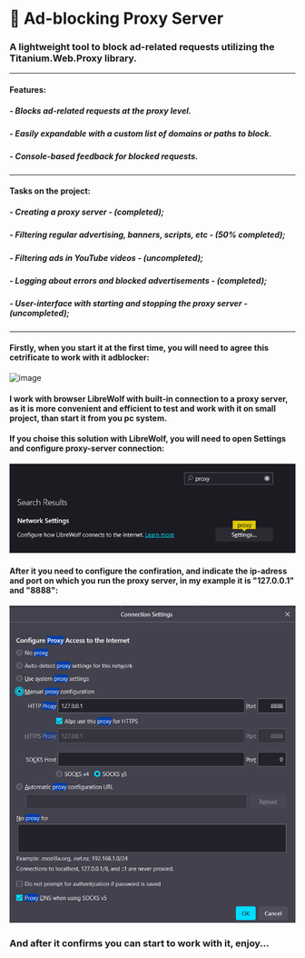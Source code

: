 # 🚫 Ad-blocking Proxy Server
### A lightweight tool to block ad-related requests utilizing the Titanium.Web.Proxy library.
<hr>

#### Features:
##### - Blocks ad-related requests at the proxy level.
##### - Easily expandable with a custom list of domains or paths to block.
##### - Console-based feedback for blocked requests.
<hr>

#### Tasks on the project:
##### - Creating a proxy server - (completed);
##### - Filtering regular advertising, banners, scripts, etc - (50% completed);
##### - Filtering ads in YouTube videos - (uncompleted);
##### - Logging about errors and blocked advertisements - (completed);
##### - User-interface with starting and stopping the proxy server - (uncompleted);
<hr>

#### Firstly, when you start it at the first time, you will need to agree this cetrificate to work with it adblocker:
![image](https://github.com/zhGorbachov/AdBlock/assets/115892673/c788a95a-3cd1-4d4b-aa6c-155dccb14c40)
#### I work with browser LibreWolf with built-in connection to a proxy server, as it is more convenient and efficient to test and work with it on small project, than start it from you pc system.
#### If you choise this solution with LibreWolf, you will need to open Settings and configure proxy-server connection:
![img.png](img.png)
#### After it you need to configure the confiration, and indicate the ip-adress and port on which you run the proxy server, in my example it is "127.0.0.1" and "8888":
![img_1.png](img_1.png)

### And after it confirms you can start to work with it, enjoy...
